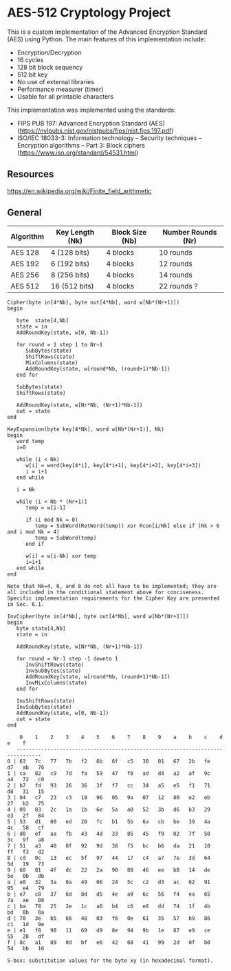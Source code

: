 # AES-512 Cryptology Project

This is a custom implementation of the Advanced Encryption Standard (AES) using Python. The main features of this implementation include:

- Encryption/Decryption
- 16 cycles
- 128 bit block sequency 
- 512 bit key
- No use of external libraries
- Performance measurer (timer) 
- Usable for all printable characters

This implementation was implemented using the standards:

- FIPS PUB 197: Advanced Encryption Standard (AES) (https://nvlpubs.nist.gov/nistpubs/fips/nist.fips.197.pdf)
- ISO/IEC 18033-3: Information technology – Security techniques – Encryption algorithms – Part 3: Block ciphers (https://www.iso.org/standard/54531.html)

## Resources 
https://en.wikipedia.org/wiki/Finite_field_arithmetic



## General 

| Algorithm | Key Length (Nk) | Block Size (Nb) | Number Rounds (Nr) | 
| --------- | --------------- | --------------- | ------------------ | 
| AES 128   | 4 (128 bits) | 4 blocks        | 10 rounds          | 
| AES 192   | 6 (192 bits) | 4 blocks        | 12 rounds          | 
| AES 256   | 8 (256 bits) | 4 blocks        | 14 rounds          |
| AES 512   | 16 (512 bits)| 4 blocks        | 22 rounds ?        |


```
Cipher(byte in[4*Nb], byte out[4*Nb], word w[Nb*(Nr+1)]) 
begin

   byte  state[4,Nb]
   state = in
   AddRoundKey(state, w[0, Nb-1])
   
   for round = 1 step 1 to Nr–1
      SubBytes(state)
      ShiftRows(state)
      MixColumns(state)
      AddRoundKey(state, w[round*Nb, (round+1)*Nb-1])
   end for

   SubBytes(state)
   ShiftRows(state)
   
   AddRoundKey(state, w[Nr*Nb, (Nr+1)*Nb-1])
   out = state
end
```

```
KeyExpansion(byte key[4*Nk], word w[Nb*(Nr+1)], Nk) 
begin
   word temp
   i=0
   
   while (i < Nk)
      w[i] = word(key[4*i], key[4*i+1], key[4*i+2], key[4*i+3]) 
      i = i+1
   end while
   
   i = Nk
   
   while (i < Nb * (Nr+1)]
      temp = w[i-1]
      
      if (i mod Nk = 0)
         temp = SubWord(RotWord(temp)) xor Rcon[i/Nk] else if (Nk > 6 and i mod Nk = 4)
         temp = SubWord(temp)
      end if
      
      w[i] = w[i-Nk] xor temp
      i=i+1 
   end while
end

Note that Nk=4, 6, and 8 do not all have to be implemented; they are all included in the conditional statement above for conciseness.
Specific implementation requirements for the Cipher Key are presented in Sec. 6.1.
```

```
InvCipher(byte in[4*Nb], byte out[4*Nb], word w[Nb*(Nr+1)]) 
begin
   byte state[4,Nb]
   state = in
   
   AddRoundKey(state, w[Nr*Nb, (Nr+1)*Nb-1])
   
   for round = Nr-1 step -1 downto 1
      InvShiftRows(state)
      InvSubBytes(state) 
      AddRoundKey(state, w[round*Nb, (round+1)*Nb-1])
      InvMixColumns(state)
   end for
   
   InvShiftRows(state)
   InvSubBytes(state)
   AddRoundKey(state, w[0, Nb-1])
   out = state
end
```

```
    0    1    2    3    4    5    6    7    8    9    a    b    c    d    e    f
   ------------------------------------------------------------------------------
0 | 63   7c   77   7b   f2   6b   6f   c5   30   01   67   2b   fe   d7   ab   76
1 | ca   82   c9   7d   fa   59   47   f0   ad   d4   a2   af   9c   a4   72   c0
2 | b7   fd   93   26   36   3f   f7   cc   34   a5   e5   f1   71   d8   31   15
3 | 04   c7   23   c3   18   96   05   9a   07   12   80   e2   eb   27   b2   75
4 | 09   83   2c   1a   1b   6e   5a   a0   52   3b   d6   b3   29   e3   2f   84
5 | 53   d1   00   ed   20   fc   b1   5b   6a   cb   be   39   4a   4c   58   cf
6 | d0   ef   aa   fb   43   4d   33   85   45   f9   02   7f   50   3c   9f   a8
7 | 51   a3   40   8f   92   9d   38   f5   bc   b6   da   21   10   ff   f3   d2
8 | cd   0c   13   ec   5f   97   44   17   c4   a7   7e   3d   64   5d   19   73
9 | 60   81   4f   dc   22   2a   90   88   46   ee   b8   14   de   5e   0b   db
a | e0   32   3a   0a   49   06   24   5c   c2   d3   ac   62   91   95   e4   79
b | e7   c8   37   6d   8d   d5   4e   a9   6c   56   f4   ea   65   7a   ae   08
c | ba   78   25   2e   1c   a6   b4   c6   e8   dd   74   1f   4b   bd   8b   8a
d | 70   3e   b5   66   48   03   f6   0e   61   35   57   b9   86   c1   1d   9e
e | e1   f8   98   11   69   d9   8e   94   9b   1e   87   e9   ce   55   28   df
f | 8c   a1   89   0d   bf   e6   42   68   41   99   2d   0f   b0   54   bb   16

S-box: substitution values for the byte xy (in hexadecimal format).
```
